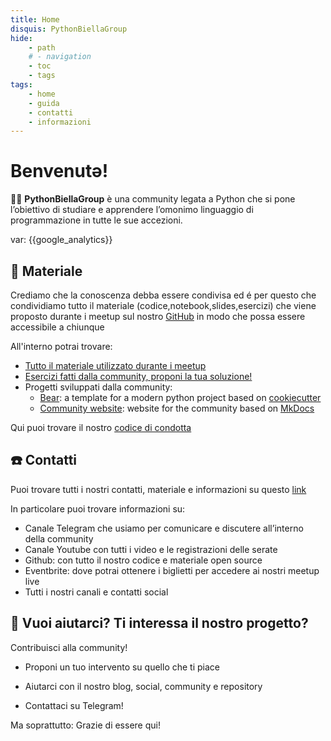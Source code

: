```yaml
---
title: Home
disquis: PythonBiellaGroup
hide:
    - path
    # - navigation
    - toc
    - tags
tags:
    - home
    - guida
    - contatti
    - informazioni
---
```


# Benvenutə!

👨‍💻 **PythonBiellaGroup** è una community legata a Python che si pone l’obiettivo di studiare e apprendere l’omonimo linguaggio di programmazione in tutte le sue accezioni.


var: {{google_analytics}}

## 🚀 Materiale
Crediamo che la conoscenza debba essere condivisa ed é per questo che condividiamo tutto il materiale (codice,notebook,slides,esercizi) che viene proposto durante i meetup sul nostro [GitHub](https://github.com/PythonBiellaGroup) in modo che possa essere accessibile a chiunque

All'interno potrai trovare:

* [Tutto il materiale utilizzato durante i meetup](https://github.com/PythonBiellaGroup/MaterialeSerate)
* [Esercizi fatti dalla community, proponi la tua soluzione!](https://github.com/PythonBiellaGroup/Esercizi)
* Progetti sviluppati dalla community:
    - [Bear](https://github.com/PythonBiellaGroup/Bear): a template for a modern python project based on [cookiecutter](https://cookiecutter.readthedocs.io/en/stable/)
    - [Community website](https://github.com/PythonBiellaGroup/website): website for the community based on [MkDocs](https://mkdocs.readthedocs.io/en/stable/)

Qui puoi trovare il nostro [codice di condotta](code_conduct.md)

## ☎️ Contatti

Puoi trovare tutti i nostri contatti, materiale e informazioni su questo [link](https://linktr.ee/PythonBiellaGroup)

In particolare puoi trovare informazioni su:

* Canale Telegram che usiamo per comunicare e discutere all’interno della community
* Canale Youtube con tutti i video e le registrazioni delle serate
* Github: con tutto il nostro codice e materiale open source
* Eventbrite: dove potrai ottenere i biglietti per accedere ai nostri meetup live
* Tutti i nostri canali e contatti social


## 🤲 Vuoi aiutarci? Ti interessa il nostro progetto?
Contribuisci alla community!

* Proponi un tuo intervento su quello che ti piace

* Aiutarci con il nostro blog, social, community e repository

* Contattaci su Telegram!

Ma soprattutto: Grazie di essere qui!